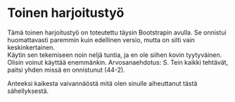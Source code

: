 <h1>Toinen harjoitustyö</h1>
<p>Tämä toinen harjoitustyö on toteutettu täysin Bootstrapin avulla. Se onnistui huomattavasti paremmin kuin edellinen versio,
mutta on silti vain keskinkertainen. <br>
Käytin sen tekemiseen noin neljä tuntia, ja en ole siihen kovin tyytyväinen. Olisin voinut käyttää enemmänkin.
Arvosanaehdotus: S. Tein kaikki tehtävät, paitsi yhden missä en onnistunut (44-2).

Anteeksi kaikesta vaivannäöstä mitä olen sinulle aiheuttanut tästä sähellyksestä.</p>

